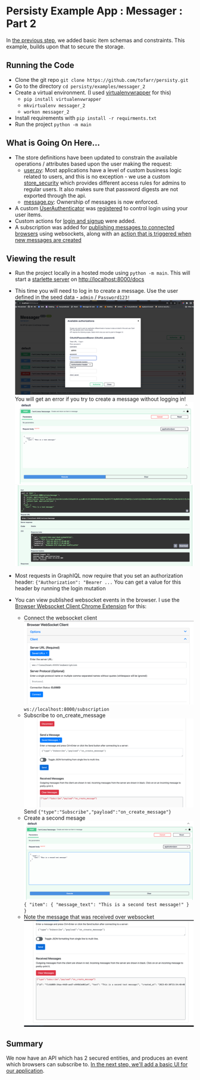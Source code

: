 # Persisty Example App : Messager : Part 2

In [the previous step](../messager_1), we added basic item schemas and constraints.
This example, builds upon that to secure the storage.

## Running the Code

* Clone the git repo `git clone https://github.com/tofarr/persisty.git`
* Go to the directory `cd persisty/examples/messager_2`
* Create a virtual environment. (I used [virtualenvwrapper](https://virtualenvwrapper.readthedocs.io/en/latest/)
  for this)
  * `pip install virtualenvwrapper`
  * `mkvirtualenv messager_2`
  * `workon messager_2`
* Install requirements with `pip install -r requirments.txt`
* Run the project `python -m main`

## What is Going On Here...

* The store definitions have been updated to constrain the available operations / attributes based upon
  the user making the request:
  * [user.py](messager/store/user.py): Most applications have a level of custom business logic related
    to users, and this is no exception - we use a custom [store_security](messager/store/user_store_security.py)
    which provides different access rules for admins to regular users. It also makes sure that password
    digests are not exported through the api.
  * [message.py](messager/store/message.py): Ownership of messages is now enforced.
* A custom [UserAuthenticator](messager/user_authenticator.py) was [registered](marshy_config_main/__init__.py) to
  control login using your user items.
* Custom actions for [login and signup](messager/actions/auth.py) were added.
* A subscription was added for [publishing messages to connected browsers](messager/subscriptions.py) using websockets,
  along with an [action that is triggered when new messages are created](messager/actions/on_create_message.py)
  
## Viewing the result

* Run the project locally in a hosted mode using `python -m main`. This will start a 
  [starlette server](https://www.starlette.io/) on [http://localhost:8000/docs](http://localhost:8000/docs)

* This time you will need to log in to create a message. Use the user defined in the seed data - 
  `admin` / `Password123!`![img.png](readme/login.png) You will get an error if you try to create a message
  without logging in!![input](readme/create_message_input.png) ![result](readme/create_message_result.png)

* Most requests in GraphIQL now require that you set an authorization header: `{"Authorization": "Bearer ...`
  You can get a value for this header by running the login mutation
  
* You can view published websocket events in the browser. I use the [Browser Websocket Client Chrome Extension](https://chrome.google.com/webstore/detail/browser-websocket-client/mdmlhchldhfnfnkfmljgeinlffmdgkjo?hl=en)
  for this:
  * Connect the websocket client ![Connection](readme/connect_websocket_client.png) `ws://localhost:8000/subscription`
  * Subscribe to on_create_message ![Subscription](readme/subscribe_to_on_create_message.png) 
    Send `{"type":"Subscribe","payload":"on_create_message"}`
  * Create a second mesage ![Second message](readme/create_second_message.png)
    `{
      "item": {
        "message_text": "This is a second test message!"
      }
    }`
  * Note the message that was received over websocket ![received message](readme/received_message.png)

## Summary

We now have an API which has 2 secured entities, and produces an event which browsers can subscribe to.
[In the next step, we'll add a basic UI for our application](../messager_3).
